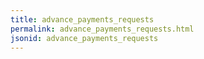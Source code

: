 ```yaml
---
title: advance_payments_requests
permalink: advance_payments_requests.html
jsonid: advance_payments_requests
---
```


